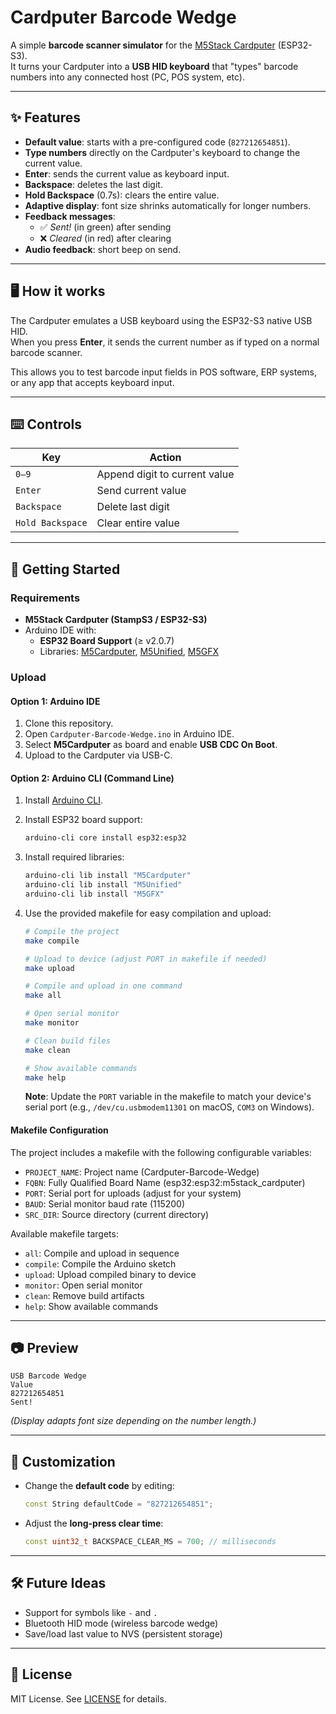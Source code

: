 # Cardputer Barcode Wedge

A simple **barcode scanner simulator** for the [M5Stack Cardputer](https://shop.m5stack.com/products/m5stack-cardputer-kit-w-m5stamps3) (ESP32-S3).  
It turns your Cardputer into a **USB HID keyboard** that "types" barcode numbers into any connected host (PC, POS system, etc).

---

## ✨ Features

- **Default value**: starts with a pre-configured code (`827212654851`).
- **Type numbers** directly on the Cardputer's keyboard to change the current value.
- **Enter**: sends the current value as keyboard input.
- **Backspace**: deletes the last digit.
- **Hold Backspace** (0.7s): clears the entire value.
- **Adaptive display**: font size shrinks automatically for longer numbers.
- **Feedback messages**:  
  - ✅ *Sent!* (in green) after sending  
  - ❌ *Cleared* (in red) after clearing
- **Audio feedback**: short beep on send.

---

## 🖥️ How it works

The Cardputer emulates a USB keyboard using the ESP32-S3 native USB HID.  
When you press **Enter**, it sends the current number as if typed on a normal barcode scanner.

This allows you to test barcode input fields in POS software, ERP systems, or any app that accepts keyboard input.

---

## ⌨️ Controls

| Key             | Action                       |
|-----------------|------------------------------|
| `0–9`           | Append digit to current value|
| `Enter`         | Send current value           |
| `Backspace`     | Delete last digit            |
| `Hold Backspace`| Clear entire value           |

---

## 🚀 Getting Started

### Requirements
- **M5Stack Cardputer (StampS3 / ESP32-S3)**
- Arduino IDE with:
  - **ESP32 Board Support** (≥ v2.0.7)
  - Libraries: [M5Cardputer](https://github.com/m5stack/M5Cardputer), [M5Unified](https://github.com/m5stack/M5Unified), [M5GFX](https://github.com/m5stack/M5GFX)

### Upload

#### Option 1: Arduino IDE
1. Clone this repository.
2. Open `Cardputer-Barcode-Wedge.ino` in Arduino IDE.
3. Select **M5Cardputer** as board and enable **USB CDC On Boot**.
4. Upload to the Cardputer via USB-C.

#### Option 2: Arduino CLI (Command Line)
1. Install [Arduino CLI](https://arduino.github.io/arduino-cli/).
2. Install ESP32 board support:
   ```bash
   arduino-cli core install esp32:esp32
   ```
3. Install required libraries:
   ```bash
   arduino-cli lib install "M5Cardputer"
   arduino-cli lib install "M5Unified"
   arduino-cli lib install "M5GFX"
   ```
4. Use the provided makefile for easy compilation and upload:
   ```bash
   # Compile the project
   make compile
   
   # Upload to device (adjust PORT in makefile if needed)
   make upload
   
   # Compile and upload in one command
   make all
   
   # Open serial monitor
   make monitor
   
   # Clean build files
   make clean
   
   # Show available commands
   make help
   ```

   **Note**: Update the `PORT` variable in the makefile to match your device's serial port (e.g., `/dev/cu.usbmodem11301` on macOS, `COM3` on Windows).

#### Makefile Configuration
The project includes a makefile with the following configurable variables:
- `PROJECT_NAME`: Project name (Cardputer-Barcode-Wedge)
- `FQBN`: Fully Qualified Board Name (esp32:esp32:m5stack_cardputer)
- `PORT`: Serial port for uploads (adjust for your system)
- `BAUD`: Serial monitor baud rate (115200)
- `SRC_DIR`: Source directory (current directory)

Available makefile targets:
- `all`: Compile and upload in sequence
- `compile`: Compile the Arduino sketch
- `upload`: Upload compiled binary to device
- `monitor`: Open serial monitor
- `clean`: Remove build artifacts
- `help`: Show available commands

---

## 📷 Preview

```
USB Barcode Wedge
Value
827212654851
Sent!
```

*(Display adapts font size depending on the number length.)*

---

## 🔧 Customization

- Change the **default code** by editing:
  ```cpp
  const String defaultCode = "827212654851";
  ```

* Adjust the **long-press clear time**:

  ```cpp
  const uint32_t BACKSPACE_CLEAR_MS = 700; // milliseconds
  ```

---

## 🛠️ Future Ideas

* Support for symbols like `-` and `.`
* Bluetooth HID mode (wireless barcode wedge)
* Save/load last value to NVS (persistent storage)

---

## 📄 License

MIT License. See [LICENSE](LICENSE) for details.

